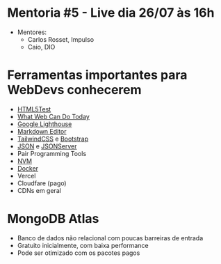 # Mentoria #5 - Live dia 26/07 às 16h
- Mentores:
  - Carlos Rosset, Impulso
  - Caio, DIO

# Ferramentas importantes para WebDevs conhecerem
- [HTML5Test](http://html5test.com)
- [What Web Can Do Today](http://whatwebcando.today)
- [Google Lighthouse](https://chrome.google.com/webstore/detail/lighthouse/blipmdconlkpinefehnmjammfjpmpbjk?hl=pt)
- [Markdown Editor](https://pandao.github.io/editor.md/en.html)
- [TailwindCSS](https://tailwindcss.com/) e [Bootstrap](https://getbootstrap.com/)
- [JSON](https://www.npmjs.com/package/json-server) e [JSONServer](https://www.npmjs.com/package/json-server)
- Pair Programming Tools
- [NVM](https://github.com/nvm-sh/nvm)
- [Docker](https://www.docker.com/)
- Vercel
- Cloudfare (pago)
- CDNs em geral

# MongoDB Atlas
- Banco de dados não relacional com poucas barreiras de entrada
- Gratuito inicialmente, com baixa performance
- Pode ser otimizado com os pacotes pagos
